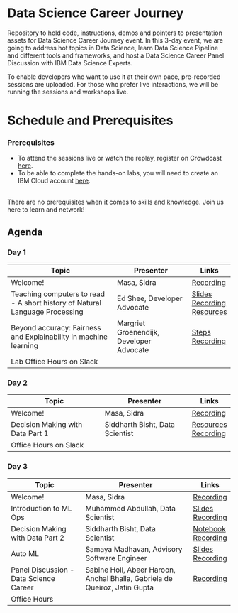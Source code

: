 # Data Science Career Journey
Repository to hold code, instructions, demos and pointers to presentation assets for Data Science Career Journey event. In this 3-day event, we are going to address hot topics in Data Science, learn Data Science Pipeline and different tools and frameworks, and host a Data Science Career Panel Discussion with IBM Data Science Experts.<br>

To enable developers who want to use it at their own pace, pre-recorded sessions are uploaded. For those who prefer live interactions, we will be running the sessions and workshops live.

# Schedule and Prerequisites
### Prerequisites
- To attend the sessions live or watch the replay, register on Crowdcast <a href="https://www.crowdcast.io/e/ds-career">here</a>.
- To be able to complete the hands-on labs, you will need to create an IBM Cloud account <a href="https://ibm.biz/Bdqkuh ">here</a>.<br>

<br>There are no prerequisites when it comes to skills and knowledge. Join us here to learn and network!

## Agenda
### Day 1
|Topic|Presenter|Links|
|---------------------------------|---|---|
|Welcome!| Masa, Sidra|<a href="https://www.crowdcast.io/e/ds-career/1">Recording</a>|
|Teaching computers to read - A short history of Natural Language Processing|Ed Shee, Developer Advocate|<a href="https://github.com/ozzael-codes/DS-Assets/blob/main/slides/NLP.pdf">Slides</a> <br> <a href="https://www.crowdcast.io/e/ds-career/2">Recording</a><br> <a href="https://github.com/ozzael-codes/DS-Assets/blob/main/resources.md">Resources</a>|
|Beyond accuracy: Fairness and Explainability in machine learning|Margriet Groenendijk, Developer Advocate|<a href="https://ibm-developer.gitbook.io/fair-and-explainable-ai/beyond-accuracy">Steps</a> <br> <a href="https://www.crowdcast.io/e/ds-career/3">Recording</a>|
|Lab Office Hours on Slack|
### Day 2
|Topic|Presenter|Links|
|---------------------------------|---|---|
|Welcome!| Masa, Sidra|<a href="https://www.crowdcast.io/e/ds-career/4">Recording</a>|
|Decision Making with Data Part 1|Siddharth Bisht, Data Scientist|<a href="https://github.com/ozzael-codes/DS-Assets/tree/main/labs/Decision%20Making%20with%20Data%20Part%201">Resources</a><br> <a href="https://www.crowdcast.io/e/ds-career/5">Recording</a>|
|Office Hours on Slack|
### Day 3
|Topic|Presenter|Links|
|---------------------------------|---|---|
|Welcome!|Masa, Sidra|<a href="https://www.crowdcast.io/e/ds-career/6">Recording</a>|
|Introduction to ML Ops|Muhammed Abdullah, Data Scientist|<a href="https://github.com/ozzael-codes/DS-Assets/blob/main/slides/Introduction%20to%20MLOps.pptx">Slides</a> <br><a href="https://www.crowdcast.io/e/ds-career/7">Recording</a>|
|Decision Making with Data Part 2|Siddharth Bisht, Data Scientist|<a href="https://github.com/ozzael-codes/DS-Assets/tree/main/labs/Decision%20Making%20with%20Data%20part%202">Notebook</a> <br><a href="https://www.crowdcast.io/e/ds-career/8"> Recording</a>|
|Auto ML|Samaya Madhavan, Advisory Software Engineer|<a href="https://github.com/ozzael-codes/DS-Assets/blob/main/slides/AutoML%20-%20Lightning%20talk%20.pptx">Slides</a> <br> <a href="https://www.crowdcast.io/e/ds-career/9">Recording</a>|
|Panel Discussion - Data Science Career|Sabine Holl, Abeer Haroon, Anchal Bhalla, Gabriela de Queiroz, Jatin Gupta|<a href="https://www.crowdcast.io/e/ds-career/10">Recording</a>|
|Office Hours|
